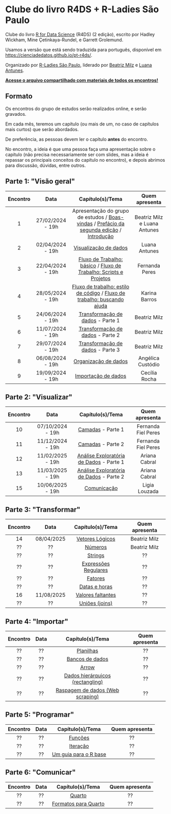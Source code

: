 # Clube do livro R4DS + R-Ladies São Paulo

Clube do livro [R for Data Science](https://r4ds.hadley.nz/) (R4DS) (2 edição), escrito por Hadley Wickham, Mine Çetinkaya-Rundel, e Garrett Grolemund.

Usamos a versão que está sendo traduzida para português, disponível em <https://cienciadedatos.github.io/pt-r4ds/>.

Organizado por [R-Ladies São Paulo](https://rladies-sp.org), liderado por [Beatriz Milz](https://github.com/beatrizmilz/) e [Luana Antunes](https://github.com/Luaaalex).

**[Acesse o arquivo compartilhado com materiais de todos os encontros!](https://docs.google.com/document/d/1xCn5gxK47tj9lRpDovwGNlza9i1FX2VBixo1V7VtUUs/edit?usp=sharing)**



## Formato

Os encontros do grupo de estudos serão realizados online, e serão gravados.

Em cada mês, teremos um capítulo (ou mais de um, no caso de capítulos mais curtos) que serão abordados.

De preferência, as pessoas devem ler o capítulo **antes** do encontro.

No encontro, a ideia é que uma pessoa faça uma apresentação sobre o capítulo (não precisa necessariamente ser com slides, mas a ideia é repassar os principais conceitos do capítulo no encontro), e depois abrimos para discussão, dúvidas, entre outros.

## **Parte 1**: "Visão geral"

| Encontro | Data | Capítulo(s)/Tema | Quem apresenta |
|:--------:|:--------:|:------------------------------:|:------------------:|
|    1     | 27/02/2024 - 19h | Apresentação do grupo de estudos / [Boas-vindas](https://cienciadedatos.github.io/pt-r4ds/) / [Prefácio da segunda edição](https://cienciadedatos.github.io/pt-r4ds/preface-2e.html) / [Introdução](https://cienciadedatos.github.io/pt-r4ds/intro.html) | Beatriz Milz e Luana Antunes |
|    2     |  02/04/2024 - 19h | [Visualização de dados](https://cienciadedatos.github.io/pt-r4ds/data-visualize.html) |   Luana Antunes 
|    3     |  22/04/2024 - 19h |  [Fluxo de Trabalho: básico](https://cienciadedatos.github.io/pt-r4ds/workflow-basics.html) / [Fluxo de Trabalho: Scripts e Projetos](https://cienciadedatos.github.io/pt-r4ds/workflow-scripts.html) | Fernanda Peres |
|    4     |  28/05/2024 - 19h  | [Fluxo de trabalho: estilo de código](https://cienciadedatos.github.io/pt-r4ds/workflow-style.html) / [Fluxo de trabalho: buscando ajuda](https://cienciadedatos.github.io/pt-r4ds/workflow-help.html)  | Karina Barros |
|    5     |  24/06/2024  - 19h | [Transformação de dados](https://cienciadedatos.github.io/pt-r4ds/data-transform.html)  - Parte 1 | Beatriz Milz | 
|    6     |  11/07/2024  - 19h | [Transformação de dados](https://cienciadedatos.github.io/pt-r4ds/data-transform.html)  - Parte 2 | Beatriz Milz
|    7     |  29/07/2024  - 19h | [Transformação de dados](https://cienciadedatos.github.io/pt-r4ds/data-transform.html)  - Parte 3 | Beatriz Milz
|    8     |  06/08/2024 - 19h  | [Organização de dados](https://cienciadedatos.github.io/pt-r4ds/data-tidy.html)  | Angélica Custódio |
|    9     |  19/09/2024 - 19h  |[Importação de dados](https://cienciadedatos.github.io/pt-r4ds/data-import.html) | Cecília Rocha |


## **Parte 2**: "Visualizar"

| Encontro | Data | Capítulo(s)/Tema | Quem apresenta |
|:--------:|:--------:|:------------------------------:|:------------------:|
|    10     | 07/10/2024 - 19h | [Camadas](https://cienciadedatos.github.io/pt-r4ds/layers.html) - Parte 1 | Fernanda Fiel Peres |
|    11     | 11/12/2024 - 19h | [Camadas](https://cienciadedatos.github.io/pt-r4ds/layers.html) - Parte 2| Fernanda Fiel Peres |
|    12     | 11/02/2025 - 19h | [Análise Exploratória de Dados](https://cienciadedatos.github.io/pt-r4ds/EDA.html) - Parte 1 | Ariana Cabral |
|    13     | 11/03/2025 - 19h | [Análise Exploratória de Dados](https://cienciadedatos.github.io/pt-r4ds/EDA.html) - Parte 2 | Ariana Cabral |
|    15     | 10/06/2025 - 19h | [Comunicação](https://cienciadedatos.github.io/pt-r4ds/communication.html) | Ligia Louzada |

## **Parte 3**: "Transformar"

| Encontro | Data | Capítulo(s)/Tema | Quem apresenta |
|:--------:|:--------:|:------------------------------:|:------------------:|
|   14  | 08/04/2025 | [Vetores Lógicos](https://cienciadedatos.github.io/pt-r4ds/logicals.html) | Beatriz Milz |
|   ??  | ?? | [Números](https://cienciadedatos.github.io/pt-r4ds/numbers.html) | Beatriz Milz |
|   ??  | ?? | [Strings](https://cienciadedatos.github.io/pt-r4ds/strings.html) | ?? |
|   ??  | ?? | [Expressões Regulares](https://cienciadedatos.github.io/pt-r4ds/regexps.html) | ?? |
|   ??  | ?? | [Fatores](https://cienciadedatos.github.io/pt-r4ds/factors.html) | ?? |
|   ??  | ?? | [Datas e horas](https://cienciadedatos.github.io/pt-r4ds/datetimes.html) | ?? |
|   16  | 11/08/2025 | [Valores faltantes](https://cienciadedatos.github.io/pt-r4ds/missing-values.html) | ?? |
|   ??  | ?? | [Uniões (joins)](https://cienciadedatos.github.io/pt-r4ds/joins.html) | ?? |




## **Parte 4**: "Importar"

| Encontro | Data | Capítulo(s)/Tema | Quem apresenta |
|:--------:|:--------:|:------------------------------:|:------------------:|
|   ??  | ?? | [Planilhas](https://cienciadedatos.github.io/pt-r4ds/spreadsheets.html) | ?? |
|   ??  | ?? | [Bancos de dados](https://cienciadedatos.github.io/pt-r4ds/databases.html) | ?? |
|   ??  | ?? | [Arrow](https://cienciadedatos.github.io/pt-r4ds/arrow.html) | ?? |
|   ??  | ?? | [Dados hierárquicos (rectangling)](https://cienciadedatos.github.io/pt-r4ds/rectangling.html) | ?? |
|   ??  | ?? | [Raspagem de dados (Web scraping)](https://cienciadedatos.github.io/pt-r4ds/webscraping.html) | ?? |


## **Parte 5**: "Programar"

| Encontro | Data | Capítulo(s)/Tema | Quem apresenta |
|:--------:|:--------:|:------------------------------:|:------------------:|
|   ??  | ?? | [Funções](https://cienciadedatos.github.io/pt-r4ds/functions.html) | ?? |
|   ??  | ?? | [Iteração](https://cienciadedatos.github.io/pt-r4ds/iteration.html) | ?? |
|   ??  | ?? | [Um guia para o R base](https://cienciadedatos.github.io/pt-r4ds/base-R.html) | ?? |


## **Parte 6**: "Comunicar"

| Encontro | Data | Capítulo(s)/Tema | Quem apresenta |
|:--------:|:--------:|:------------------------------:|:------------------:|
|   ??  | ?? | [Quarto](https://cienciadedatos.github.io/pt-r4ds/quarto.html) | ?? |
|   ??  | ?? | [Formatos para Quarto](https://cienciadedatos.github.io/pt-r4ds/quarto-formats.html) | ?? |
